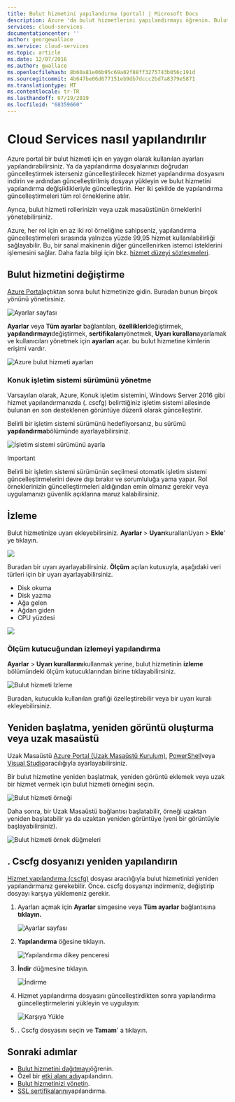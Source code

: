 ```yaml
---
title: Bulut hizmetini yapılandırma (portal) | Microsoft Docs
description: Azure 'da bulut hizmetlerini yapılandırmayı öğrenin. Bulut hizmeti yapılandırmasını güncelleştirmeyi ve rol örneklerine uzaktan erişimi yapılandırmayı öğrenin. Bu örnekler Azure portal kullanır.
services: cloud-services
documentationcenter: ''
author: georgewallace
ms.service: cloud-services
ms.topic: article
ms.date: 12/07/2016
ms.author: gwallace
ms.openlocfilehash: 8b60a81e06b95c69a02f88ff3275743b056c191d
ms.sourcegitcommit: 4b647be06d677151eb9db7dccc2bd7a8379e5871
ms.translationtype: MT
ms.contentlocale: tr-TR
ms.lasthandoff: 07/19/2019
ms.locfileid: "68359660"
---
```

# <a name="how-to-configure-cloud-services"></a>Cloud Services nasıl yapılandırılır

Azure portal bir bulut hizmeti için en yaygın olarak kullanılan ayarları yapılandırabilirsiniz. Ya da yapılandırma dosyalarınızı doğrudan güncelleştirmek isterseniz güncelleştirilecek hizmet yapılandırma dosyasını indirin ve ardından güncelleştirilmiş dosyayı yükleyin ve bulut hizmetini yapılandırma değişiklikleriyle güncelleştirin. Her iki şekilde de yapılandırma güncelleştirmeleri tüm rol örneklerine atılır.

Ayrıca, bulut hizmeti rollerinizin veya uzak masaüstünün örneklerini yönetebilirsiniz.

Azure, her rol için en az iki rol örneliğine sahipseniz, yapılandırma güncelleştirmeleri sırasında yalnızca yüzde 99,95 hizmet kullanılabilirliği sağlayabilir. Bu, bir sanal makinenin diğer güncellenirken istemci isteklerini işlemesini sağlar. Daha fazla bilgi için bkz. [hizmet düzeyi sözleşmeleri](https://azure.microsoft.com/support/legal/sla/).

## <a name="change-a-cloud-service"></a>Bulut hizmetini değiştirme

[Azure Portal](https://portal.azure.com/)açtıktan sonra bulut hizmetinize gidin. Buradan bunun birçok yönünü yönetirsiniz.

![Ayarlar sayfası](./media/cloud-services-how-to-configure-portal/cloud-service.png)

**Ayarlar** veya **Tüm ayarlar** bağlantıları, **özellikleri**değiştirmek, **yapılandırmayı**değiştirmek, **sertifikaları**yönetmek, **Uyarı kuralları**ayarlamak ve kullanıcıları yönetmek için **ayarları** açar. bu bulut hizmetine kimlerin erişimi vardır.

![Azure bulut hizmeti ayarları](./media/cloud-services-how-to-configure-portal/cs-settings-blade.png)

### <a name="manage-guest-os-version"></a>Konuk işletim sistemi sürümünü yönetme

Varsayılan olarak, Azure, Konuk işletim sistemini, Windows Server 2016 gibi hizmet yapılandırmanızda (. cscfg) belirttiğiniz işletim sistemi ailesinde bulunan en son desteklenen görüntüye düzenli olarak güncelleştirir.

Belirli bir işletim sistemi sürümünü hedefliyorsanız, bu sürümü **yapılandırma**bölümünde ayarlayabilirsiniz.

![İşletim sistemi sürümünü ayarla](./media/cloud-services-how-to-configure-portal/cs-settings-config-guestosversion.png)

>[!IMPORTANT]
> Belirli bir işletim sistemi sürümünün seçilmesi otomatik işletim sistemi güncelleştirmelerini devre dışı bırakır ve sorumluluğa yama yapar. Rol örneklerinizin güncelleştirmeleri aldığından emin olmanız gerekir veya uygulamanızı güvenlik açıklarına maruz kalabilirsiniz.

## <a name="monitoring"></a>İzleme

Bulut hizmetinize uyarı ekleyebilirsiniz. **Ayarlar** > **Uyarı**kurallarıUyarı > **Ekle**' ye tıklayın.

![](./media/cloud-services-how-to-configure-portal/cs-alerts.png)

Buradan bir uyarı ayarlayabilirsiniz. **Ölçüm** açılan kutusuyla, aşağıdaki veri türleri için bir uyarı ayarlayabilirsiniz.

* Disk okuma
* Disk yazma
* Ağa gelen
* Ağdan giden
* CPU yüzdesi

![](./media/cloud-services-how-to-configure-portal/cs-alert-item.png)

### <a name="configure-monitoring-from-a-metric-tile"></a>Ölçüm kutucuğundan izlemeyi yapılandırma

**Ayarlar** > **Uyarı kurallarını**kullanmak yerine, bulut hizmetinin **izleme** bölümündeki ölçüm kutucuklarından birine tıklayabilirsiniz.

![Bulut hizmeti Izleme](./media/cloud-services-how-to-configure-portal/cs-monitoring.png)

Buradan, kutucukla kullanılan grafiği özelleştirebilir veya bir uyarı kuralı ekleyebilirsiniz.

## <a name="reboot-reimage-or-remote-desktop"></a>Yeniden başlatma, yeniden görüntü oluşturma veya uzak masaüstü

Uzak Masaüstü [Azure Portal (Uzak Masaüstü Kurulum)](cloud-services-role-enable-remote-desktop-new-portal.md), [PowerShell](cloud-services-role-enable-remote-desktop-powershell.md)veya [Visual Studio](cloud-services-role-enable-remote-desktop-visual-studio.md)aracılığıyla ayarlayabilirsiniz.

Bir bulut hizmetine yeniden başlatmak, yeniden görüntü eklemek veya uzak bir hizmet vermek için bulut hizmeti örneğini seçin.

![Bulut hizmeti örneği](./media/cloud-services-how-to-configure-portal/cs-instance.png)

Daha sonra, bir Uzak Masaüstü bağlantısı başlatabilir, örneği uzaktan yeniden başlatabilir ya da uzaktan yeniden görüntüye (yeni bir görüntüyle başlayabilirsiniz).

![Bulut hizmeti örnek düğmeleri](./media/cloud-services-how-to-configure-portal/cs-instance-buttons.png)

## <a name="reconfigure-your-cscfg"></a>. Cscfg dosyanızı yeniden yapılandırın

[Hizmet yapılandırma (cscfg)](cloud-services-model-and-package.md#cscfg) dosyası aracılığıyla bulut hizmetinizi yeniden yapılandırmanız gerekebilir. Önce. cscfg dosyanızı indirmeniz, değiştirip dosyayı karşıya yüklemeniz gerekir.

1. Ayarları açmak için **Ayarlar** simgesine veya **Tüm ayarlar** bağlantısına **tıklayın.**

    ![Ayarlar sayfası](./media/cloud-services-how-to-configure-portal/cloud-service.png)
2. **Yapılandırma** öğesine tıklayın.

    ![Yapılandırma dikey penceresi](./media/cloud-services-how-to-configure-portal/cs-settings-config.png)
3. **İndir** düğmesine tıklayın.

    ![İndirme](./media/cloud-services-how-to-configure-portal/cs-settings-config-panel-download.png)
4. Hizmet yapılandırma dosyasını güncelleştirdikten sonra yapılandırma güncelleştirmelerini yükleyin ve uygulayın:

    ![Karşıya Yükle](./media/cloud-services-how-to-configure-portal/cs-settings-config-panel-upload.png)
5. . Cscfg dosyasını seçin ve **Tamam**' a tıklayın.

## <a name="next-steps"></a>Sonraki adımlar

* [Bulut hizmetini dağıtmayı](cloud-services-how-to-create-deploy-portal.md)öğrenin.
* Özel bir [etki alanı adı](cloud-services-custom-domain-name-portal.md)yapılandırın.
* [Bulut hizmetinizi yönetin](cloud-services-how-to-manage-portal.md).
* [SSL sertifikalarını](cloud-services-configure-ssl-certificate-portal.md)yapılandırma.
